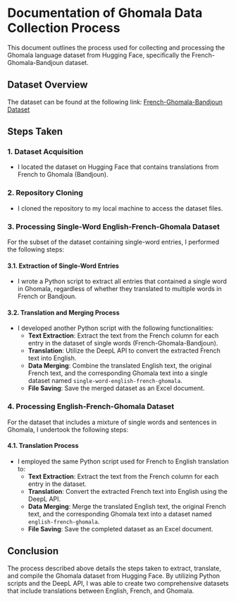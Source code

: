 # Documentation of Ghomala Data Collection Process

This document outlines the process used for collecting and processing the Ghomala language dataset from Hugging Face, specifically the French-Ghomala-Bandjoun dataset.

## Dataset Overview

The dataset can be found at the following link:
[French-Ghomala-Bandjoun Dataset](https://huggingface.co/datasets/stfotso/french-ghomala-bandjoun)

## Steps Taken

### 1. Dataset Acquisition

- I located the dataset on Hugging Face that contains translations from French to Ghomala (Bandjoun).

### 2. Repository Cloning

- I cloned the repository to my local machine to access the dataset files.

### 3. Processing Single-Word English-French-Ghomala Dataset

For the subset of the dataset containing single-word entries, I performed the following steps:

#### 3.1. Extraction of Single-Word Entries

- I wrote a Python script to extract all entries that contained a single word in Ghomala, regardless of whether they translated to multiple words in French or Bandjoun.

#### 3.2. Translation and Merging Process

- I developed another Python script with the following functionalities:
  - **Text Extraction**: Extract the text from the French column for each entry in the dataset of single words (French-Ghomala-Bandjoun).
  - **Translation**: Utilize the DeepL API to convert the extracted French text into English.
  - **Data Merging**: Combine the translated English text, the original French text, and the corresponding Ghomala text into a single dataset named `single-word-english-french-ghomala`.
  - **File Saving**: Save the merged dataset as an Excel document.

### 4. Processing English-French-Ghomala Dataset

For the dataset that includes a mixture of single words and sentences in Ghomala, I undertook the following steps:

#### 4.1. Translation Process

- I employed the same Python script used for French to English translation to:
  - **Text Extraction**: Extract the text from the French column for each entry in the dataset.
  - **Translation**: Convert the extracted French text into English using the DeepL API.
  - **Data Merging**: Merge the translated English text, the original French text, and the corresponding Ghomala text into a dataset named `english-french-ghomala`.
  - **File Saving**: Save the completed dataset as an Excel document.

## Conclusion

The process described above details the steps taken to extract, translate, and compile the Ghomala dataset from Hugging Face. By utilizing Python scripts and the DeepL API, I was able to create two comprehensive datasets that include translations between English, French, and Ghomala.